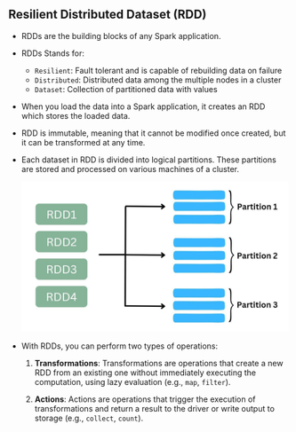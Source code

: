 ## Resilient Distributed Dataset (RDD)
- RDDs are the building blocks of any Spark application. 
- RDDs Stands for:
  - `Resilient`: Fault tolerant and is capable of rebuilding data on failure
  - `Distributed`: Distributed data among the multiple nodes in a cluster
  - `Dataset`: Collection of partitioned data with values

- When you load the data into a Spark application, it creates an RDD which stores the loaded data.
- RDD is immutable, meaning that it cannot be modified once created, but it can be transformed at any time.
- Each dataset in RDD is divided into logical partitions. These partitions are stored and processed on various machines of a cluster.

  ![](https://github.com/rohish-zade/PySpark/blob/main/materials/rdd-in-spark.webp)

- With RDDs, you can perform two types of operations:
  1. **Transformations**: Transformations are operations that create a new RDD from an existing one without immediately executing the computation, using lazy evaluation (e.g., `map`, `filter`).
 
  2. **Actions**: Actions are operations that trigger the execution of transformations and return a result to the driver or write output to storage (e.g., `collect`, `count`).